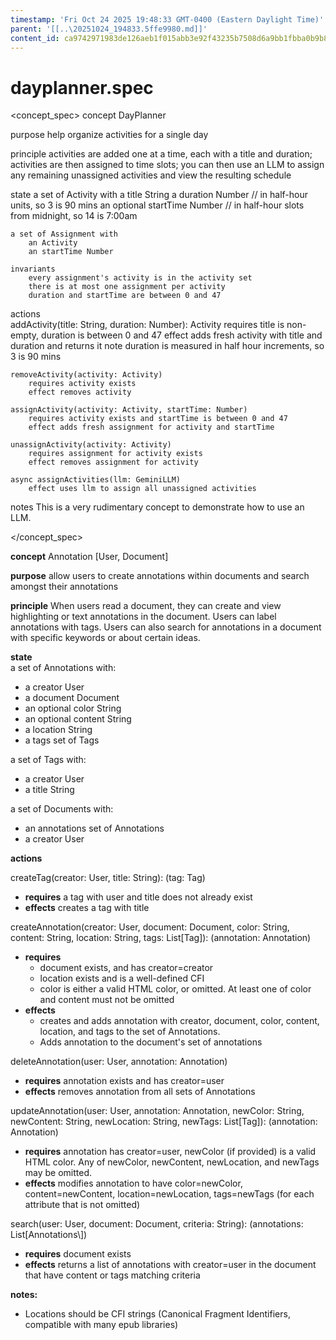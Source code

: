 ```yaml
---
timestamp: 'Fri Oct 24 2025 19:48:33 GMT-0400 (Eastern Daylight Time)'
parent: '[[..\20251024_194833.5ffe9980.md]]'
content_id: ca9742971983de126aeb1f015abb3e92f43235b7508d6a9bb1fbba0b9b8eea9f
---
```


# dayplanner.spec

\<concept\_spec>
concept DayPlanner

purpose
help organize activities for a single day

principle
activities are added one at a time, each with a title and duration;
activities are then assigned to time slots;
you can then use an LLM to assign any remaining unassigned activities
and view the resulting schedule

state
a set of Activity with
a title String
a duration Number // in half-hour units, so 3 is 90 mins
an optional startTime Number // in half-hour slots from midnight, so 14 is 7:00am

```
a set of Assignment with
    an Activity
    an startTime Number

invariants
    every assignment's activity is in the activity set
    there is at most one assignment per activity
    duration and startTime are between 0 and 47
```

actions\
addActivity(title: String, duration: Number): Activity
requires title is non-empty, duration is between 0 and 47
effect adds fresh activity with title and duration and returns it
note duration is measured in half hour increments, so 3 is 90 mins

```
removeActivity(activity: Activity)
    requires activity exists
    effect removes activity

assignActivity(activity: Activity, startTime: Number)
    requires activity exists and startTime is between 0 and 47
    effect adds fresh assignment for activity and startTime

unassignActivity(activity: Activity)
    requires assignment for activity exists
    effect removes assignment for activity

async assignActivities(llm: GeminiLLM)
    effect uses llm to assign all unassigned activities    
```

notes
This is a very rudimentary concept to demonstrate how to use an LLM.

\</concept\_spec>

**concept** Annotation \[User, Document]

**purpose** allow users to create annotations within documents and search amongst their annotations

**principle** When users read a document, they can create and view highlighting or text annotations in the document. Users can label annotations with tags. Users can also search for annotations in a document with specific keywords or about certain ideas.

**state**\
a set of Annotations with:

* a creator User
* a document Document
* an optional color String
* an optional content String
* a location String
* a tags set of Tags

a set of Tags with:

* a creator User
* a title String

a set of Documents with:

* an annotations set of Annotations
* a creator User

**actions**

createTag(creator: User, title: String): (tag: Tag)

* **requires** a tag with user and title does not already exist
* **effects** creates a tag with title

createAnnotation(creator: User, document: Document, color: String, content: String, location: String, tags: List\[Tag]): (annotation: Annotation)

* **requires**
  * document exists, and has creator=creator
  * location exists and is a well-defined CFI
  * color is either a valid HTML color, or omitted. At least one of color and content must not be omitted
* **effects**
  * creates and adds annotation with creator, document, color, content, location, and tags to the set of Annotations.
  * Adds annotation to the document's set of annotations

deleteAnnotation(user: User, annotation: Annotation)

* **requires** annotation exists and has creator=user
* **effects** removes annotation from all sets of Annotations

updateAnnotation(user: User, annotation: Annotation, newColor: String, newContent: String, newLocation: String, newTags: List\[Tag]): (annotation: Annotation)

* **requires** annotation has creator=user, newColor (if provided) is a valid HTML color. Any of newColor, newContent, newLocation, and newTags may be omitted.
* **effects** modifies annotation to have color=newColor, content=newContent, location=newLocation, tags=newTags (for each attribute that is not omitted)

search(user: User, document: Document, criteria: String): (annotations: List\[Annotations\\])

* **requires** document exists
* **effects** returns a list of annotations with creator=user in the document that have content or tags matching criteria

**notes:**

* Locations should be CFI strings (Canonical Fragment Identifiers, compatible with many epub libraries)
